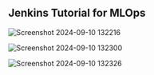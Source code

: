 ## Jenkins Tutorial for MLOps


![Screenshot 2024-09-10 132216](https://github.com/user-attachments/assets/95dedcb5-da8b-4e7e-b0b8-bdb8ef76cd13)

![Screenshot 2024-09-10 132300](https://github.com/user-attachments/assets/9819ead5-5592-4b73-bfc2-bb61b9d5924e)

![Screenshot 2024-09-10 132326](https://github.com/user-attachments/assets/fd929d75-79d6-4abb-8569-b87b46222b60)




